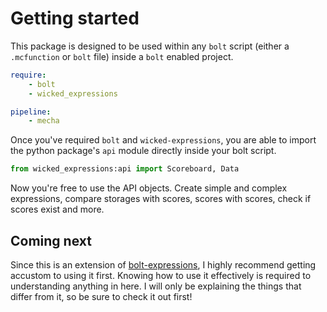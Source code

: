 # Getting started

This package is designed to be used within any `bolt` script (either a `.mcfunction` or `bolt` file) inside a `bolt` enabled project.
```yaml
require:
    - bolt
    - wicked_expressions

pipeline:
    - mecha
```

Once you've required `bolt` and `wicked-expressions`, you are able to import the python package's `api` module directly inside your bolt script.

```py
from wicked_expressions:api import Scoreboard, Data
```

Now you're free to use the API objects. Create simple and complex expressions, compare storages with scores, scores with scores, check if scores exist and more.

## Coming next

Since this is an extension of [bolt-expressions](https://github.com/rx-modules/bolt-expressions), I highly recommend getting accustom to using it first. Knowing how to use it effectively is required to understanding anything in here. I will only be explaining the things that differ from it, so be sure to check it out first!


